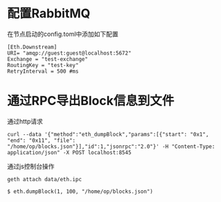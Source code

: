 # 配置RabbitMQ

在节点启动的config.toml中添加如下配置
```
[Eth.Downstream]
URI= "amqp://guest:guest@localhost:5672"
Exchange = "test-exchange"
RoutingKey = "test-key"
RetryInterval = 500 #ms
```

# 通过RPC导出Block信息到文件
通过http请求
```
curl --data '{"method":"eth_dumpBlock","params":[{"start": "0x1", "end": "0x11", "file": "/home/op/blocks.json"}],"id":1,"jsonrpc":"2.0"}' -H "Content-Type: application/json" -X POST localhost:8545
```
通过js控制台操作
```
geth attach data/eth.ipc

$ eth.dumpBlock(1, 100, "/home/op/blocks.json")
```
